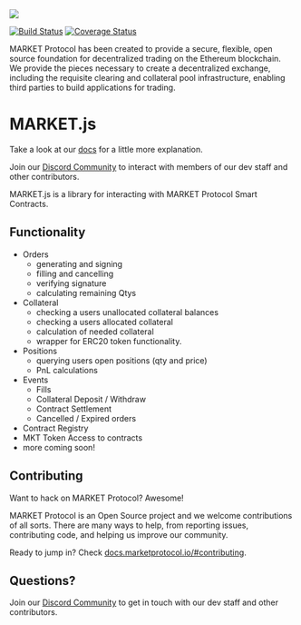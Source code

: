 <img src="https://github.com/MARKETProtocol/dApp/blob/master/src/img/MARKETProtocol-Light.png?raw=true" align="middle">

[![Build Status](https://api.travis-ci.org/MARKETProtocol/backend.svg?branch=master)](https://travis-ci.org/MARKETProtocol/backend) [![Coverage Status](https://coveralls.io/repos/github/MARKETProtocol/backend/badge.svg?branch=master)](https://coveralls.io/github/MARKETProtocol/backend?branch=master)

MARKET Protocol has been created to provide a secure, flexible, open source foundation for decentralized trading on the Ethereum blockchain. We provide the pieces necessary to create a decentralized exchange, including the requisite clearing and collateral pool infrastructure, enabling third parties to build applications for trading.

# MARKET.js

Take a look at our [docs](https://docs.marketprotocol.io) for a little more explanation.

Join our [Discord Community](https://www.marketprotocol.io/discord) to interact with members of our dev staff and other contributors.

MARKET.js is a library for interacting with MARKET Protocol Smart Contracts. 

## Functionality
- Orders 
  - generating and signing
  - filling and cancelling
  - verifying signature
  - calculating remaining Qtys
- Collateral
  - checking a users unallocated collateral balances
  - checking a users allocated collateral
  - calculation of needed collateral
  - wrapper for ERC20 token functionality.
- Positions
  - querying users open positions (qty and price)
  - PnL calculations
- Events
  - Fills
  - Collateral Deposit / Withdraw
  - Contract Settlement
  - Cancelled / Expired orders
- Contract Registry
- MKT Token Access to contracts
- more coming soon!

## Contributing

Want to hack on MARKET Protocol? Awesome!

MARKET Protocol is an Open Source project and we welcome contributions of all sorts. There are many ways to help, from reporting issues, contributing code, and helping us improve our community.

Ready to jump in? Check [docs.marketprotocol.io/#contributing](https://docs.marketprotocol.io/#contributing). 

## Questions?

Join our [Discord Community](https://www.marketprotocol.io/discord) to get in touch with our dev staff and other contributors.
